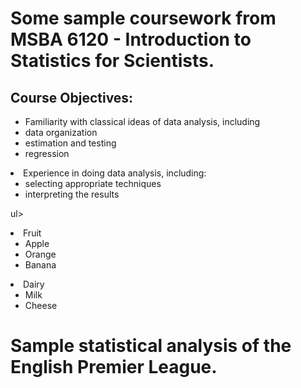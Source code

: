 # Some sample coursework from MSBA 6120 - Introduction to Statistics for Scientists.

## Course Objectives:

<ul>
<li>Familiarity with classical ideas of data analysis, including
<li>data organization</li>
<li>estimation and testing</li>
<li>regression</li>
</ul>
</li>
<li>Experience in doing data analysis, including:
<ul>
<li>selecting appropriate techniques</li>
<li>interpreting the results</li>
</ul>
</li>
</ul>

ul>
<li>Fruit
<ul>
<li>Apple</li>
<li>Orange</li>
<li>Banana</li>
</ul>
</li>
<li>Dairy
<ul>
<li>Milk</li>
<li>Cheese</li>
</ul>
</li>
</ul>

# Sample statistical analysis of the English Premier League.
